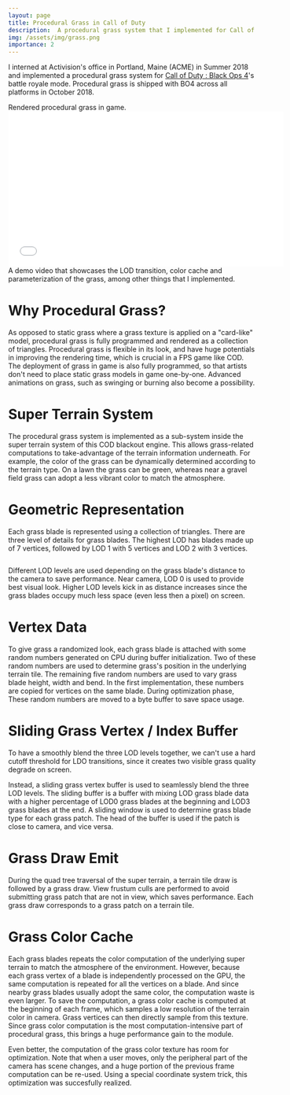 ```yaml
---
layout: page
title: Procedural Grass in Call of Duty
description:  A procedural grass system that I implemented for Call of Duty Black Ops 4 in Summer 2018
img: /assets/img/grass.png
importance: 2
---
```


I interned at Activision's office in Portland, Maine (ACME) in Summer 2018 and implemented a procedural grass system for [Call of Duty : Black Ops 4](https://www.callofduty.com/blackops4)'s battle royale mode. Procedural grass is shipped with BO4 across all platforms in October 2018.



<div class="row">
    <div class="col-sm mt-3 mt-md-0">
        <img class="img-fluid rounded z-depth-1" src="{{ '/assets/projects/grass/down-Lake 1.png' | relative_url }}" alt="" title="example image"/>
    </div>
</div>
<div class="caption">
    Rendered procedural grass in game.
</div>


<div class="row justify-content-sm-center">
    <iframe class="rounded z-depth-1"  width="560" height="315" src="//www.youtube.com/embed/FXXzZuo9TPc" frameborder="0"> </iframe>

</div>
<div class="caption">
    A demo video that showcases the LOD transition, color cache and parameterization of the grass, among other things that I implemented.
</div>


# Why Procedural Grass?
  As opposed to static grass where a grass texture is applied on a "card-like" model, procedural grass is fully programmed and rendered as a collection of triangles. Procedural grass is flexible in its look, and have huge potentials in improving the rendering time, which is crucial in a FPS game like COD. The deployment of grass in game is also fully programmed, so that artists don't need to place static grass models in game one-by-one. Advanced animations on grass, such as swinging or burning also become a possibility.

# Super Terrain System
  The procedural grass system is implemented as a sub-system inside the super terrain system of this COD blackout engine. This allows grass-related computations to take-advantage of the terrain information underneath. For example, the color of the grass can be dynamically determined according to the terrain type. On a lawn the grass can be green, whereas near a gravel field grass can adopt a less vibrant color to match the atmosphere.   

# Geometric Representation
 Each grass blade is represented using a collection of triangles. There are three level of details for grass blades. The highest LOD has blades made up of 7 vertices, followed by LOD 1 with 5 vertices and LOD 2 with 3 vertices.

 <div class="row justify-content-sm-center">
 <img class="img-fluid rounded z-depth-1" src="{{ '/assets/projects/grass/bladeLod.svg?sanitize=1' | relative_url }}" alt="" title="example image"/>
</div>

Different LOD levels are used depending on the grass blade's distance to the camera to save performance. Near camera, LOD 0 is used to provide best visual look. Higher LOD levels kick in as distance increases since the grass blades occupy much less space (even less then a pixel) on screen.

# Vertex Data
 To give grass a randomized look, each grass blade is attached with some random numbers generated on CPU during buffer initialization. Two of these random numbers are used to determine grass's position in the underlying terrain tile. The remaining five random numbers are used to vary grass blade height, width and bend. In the first implementation, these numbers are copied for vertices on the same blade. During optimization phase, These random numbers are moved to a byte buffer to save space usage.

# Sliding Grass Vertex / Index Buffer
To have a smoothly blend the three LOD levels together, we can't use a hard cutoff threshold for LDO transitions, since it creates two visible grass quality degrade on screen.

Instead, a sliding grass vertex buffer is used to seamlessly blend the three LOD levels. The sliding buffer is a buffer with mixing LOD grass blade data with a higher percentage of LOD0 grass blades at the beginning and LOD3 grass blades at the end. A sliding window is used to determine grass blade type for each grass patch. The head of the buffer is used if the patch is close to camera, and vice versa.

# Grass Draw Emit
  During the quad tree traversal of the super terrain, a terrain tile draw is followed by a grass draw. View frustum culls are performed to avoid submitting grass patch that are not in view, which saves performance. Each grass draw corresponds to a grass patch on a terrain tile.

# Grass Color Cache
  Each grass blades repeats the color computation of the underlying super terrain to match the atmosphere of the environment. However, because each grass vertex of a blade is independently processed on the GPU, the same computation is repeated for all the vertices on a blade. And since nearby grass blades usually adopt the same color, the computation waste is even larger. To save the computation, a grass color cache is computed at the beginning of each frame, which samples a low resolution of the terrain color in camera. Grass vertices can then directly sample from this texture. Since grass color computation is the most computation-intensive part of procedural grass, this brings a huge performance gain to the module.

  Even better, the computation of the grass color texture has room for optimization. Note that when a user moves, only the peripheral part of the camera has scene changes, and a huge portion of the previous frame computation can be re-used. Using a special coordinate system trick, this optimization was succesfully realized.
